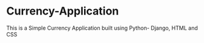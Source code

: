 # Currency-Application
This is a Simple Currency Application built using Python- Django, HTML and CSS
